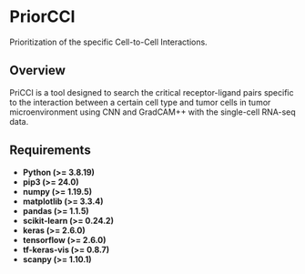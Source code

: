 # PriorCCI
Prioritization of the specific Cell-to-Cell Interactions.

## Overview
PriCCI is a tool designed to search the critical receptor-ligand pairs specific to the interaction between a certain cell type and tumor cells in tumor microenvironment using CNN and GradCAM++ with the single-cell RNA-seq data.

## Requirements
- **Python (>= 3.8.19)**
- **pip3 (>= 24.0)**
- **numpy (>= 1.19.5)**
- **matplotlib (>= 3.3.4)**
- **pandas (>= 1.1.5)**
- **scikit-learn (>= 0.24.2)**
- **keras (>= 2.6.0)**
- **tensorflow (>= 2.6.0)**
- **tf-keras-vis (>= 0.8.7)**
- **scanpy (>= 1.10.1)**
